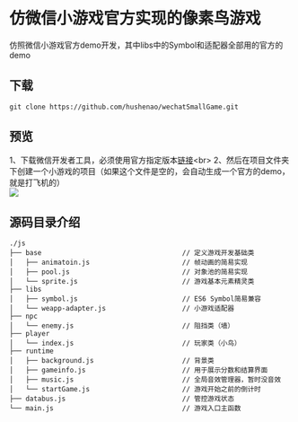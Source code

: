 仿微信小游戏官方实现的像素鸟游戏
===
仿照微信小游戏官方demo开发，其中libs中的Symbol和适配器全部用的官方的demo<br>
## 下载<br>
    git clone https://github.com/hushenao/wechatSmallGame.git
## 预览<br>
1、下载微信开发者工具，必须使用官方指定版本[链接](https://mp.weixin.qq.com/debug/wxagame/dev/devtools/download.html?t=2018115 "https://mp.weixin.qq.com/debug/wxagame/dev/devtools/download.html?t=2018115")<br>
2、然后在项目文件夹下创建一个小游戏的项目（如果这个文件是空的，会自动生成一个官方的demo，就是打飞机的）<br>
![](https://mp.weixin.qq.com/debug/wxagame/dev/tutorial/images/select-game.jpg)

## 源码目录介绍
```
./js
├── base                                   // 定义游戏开发基础类
│   ├── animatoin.js                       // 帧动画的简易实现
│   ├── pool.js                            // 对象池的简易实现
│   └── sprite.js                          // 游戏基本元素精灵类
├── libs
│   ├── symbol.js                          // ES6 Symbol简易兼容
│   └── weapp-adapter.js                   // 小游戏适配器
├── npc
│   └── enemy.js                           // 阻挡类（墙）
├── player
│   └── index.js                           // 玩家类（小鸟）
├── runtime
│   ├── background.js                      // 背景类
│   ├── gameinfo.js                        // 用于展示分数和结算界面
│   ├── music.js                           // 全局音效管理器，暂时没音效
│   └── startGame.js                       // 游戏开始之前的倒计时
├── databus.js                             // 管控游戏状态
└── main.js                                // 游戏入口主函数

```